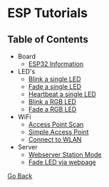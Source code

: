 # ESP Tutorials

## Table of Contents

- Board
  - [ESP32 Information](./BOARD/esp32_info.py)
- LED's
  - [Blink a single LED](./LED/single_led_blink.py)
  - [Fade a single LED](./LED/single_led_fade.py)
  - [Heartbeat a single LED](./LED/single_led_heartbeat.py)
  - [Blink a RGB LED](./LED/rgb_led_blink.py)
  - [Fade a RGB LED](./LED/rgb_led_fade.py)
- WiFi
  - [Access Point Scan](./WiFi/access_point_scan.py)
  - [Simple Access Point](./WiFi/simple_access_point.py)
  - [Connect to WLAN](./WiFi/connect_to_wlan.py)
- Server
  - [Webserver Station Mode](./SERVER/webserver_station_mode.py)
  - [Fade LED via webpage](./SERVER/fade_led_on_off.py)

[Go Back](https://github.com/Lupin3000/ESP)
